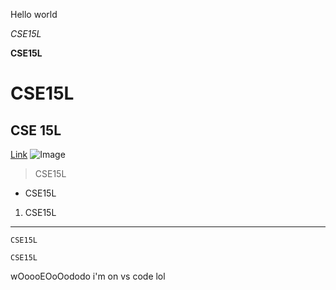 Hello world

*CSE15L*

**CSE15L**
# CSE15L
## CSE 15L
[Link](https://www.google.com/search?q=google&oq=googl&aqs=chrome.0.0i131i355i433i512j46i131i199i433i465i512j69i57j69i60l3j69i65j69i60.1162j0j7&sourceid=chrome&ie=UTF-8)
![Image](https://hips.hearstapps.com/countryliving.cdnds.net/17/47/1511194376-cavachon-puppy-christmas.jpg)
> CSE15L
- CSE15L
1. CSE15L
---
`CSE15L`
```
CSE15L
```
wOoooEOoOododo i'm on vs code lol